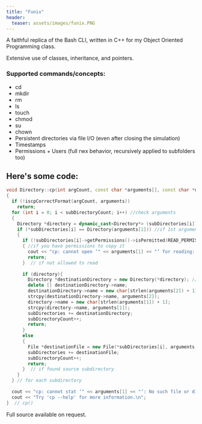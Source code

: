 ```yaml
---
title: "Funix"
header:
  teaser: assets/images/funix.PNG
---
```

A faithful replica of the Bash CLI, written in C++ for my Object Oriented Programming class.  

Extensive use of classes, inheritance, and pointers.  

### Supported commands/concepts:
- cd  
- mkdir  
- rm  
- ls  
- touch  
- chmod  
- su  
- chown  
- Persistent directories via file I/O (even after closing the simulation)  
- Timestamps  
- Permissions + Users (full rwx behavior, recursively applied to subfolders too)  



## Here's some code:

```c++
void Directory::cp(int argCount, const char *arguments[], const char *user)
{
  if (!iscpCorrectFormat(argCount, arguments))
    return;
  for (int i = 0; i < subDirectoryCount; i++) //check arguments 
  {
    Directory *directory = dynamic_cast<Directory*> (subDirectories[i]);
    if (*subDirectories[i] == Directory(arguments[1])) //if 1st argument exists in subdirs[]
    {
      if (!subDirectories[i]->getPermissions()->isPermitted(READ_PERMISSIONS, user ))
      { //if you have permissions to copy it
        cout << "cp: cannot open ‘" << arguments[1] << "’ for reading: Permission denied\n";
        return;
      }  // if not allowed to read
      
      if (directory){    
        Directory *destinationDirectory = new Directory(*directory); //calls dir copy constructor
        delete [] destinationDirectory->name;
        destinationDirectory->name = new char[strlen(arguments[2]) + 1];
        strcpy(destinationDirectory->name, arguments[2]);
        directory->name = new char[strlen(arguments[1]) + 1];
        strcpy(directory->name, arguments[1]);
        subDirectories += destinationDirectory;
        subDirectoryCount++;
        return;
      }
      else
      {
        File *destinationFile = new File(*subDirectories[i], arguments[2]);
        subDirectories += destinationFile;
        subDirectoryCount++;
        return;
      }  // if found source subdirectory
    }
  } // for each subdirectory
  
  cout << "cp: cannot stat ‘" << arguments[1] << "’: No such file or directory\n";
  cout << "Try 'cp --help' for more information.\n";
}  // cp()

```
Full source available on request.